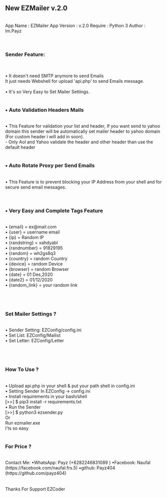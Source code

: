 <h2>New EZMailer v.2.0</h2>
<br>
App Name : EZMailer
App Version : v.2.0
Require : Python 3
Author : Im.Payz
<br>
<br>
<br>
<h3>Sender Feature: </h3>
<br>
<br>
• It doesn't need SMTP anymore to send Emails<br>It just needs Webshell for upload 'api.php' to send Emails message.
<br>
<br>
• It's so Very Easy to Set Mailer Settings.
<br>
<br>
<h3>• Auto Validation Headers Mails</h3><br>
• This Feature for validation your list and header, If you want send to yahoo domain this sender will be automatically set mailer header to yahoo domain (For custom header i will add in soon).
<br>
- Only Aol and Yahoo validate the header and other header than use the default header
<br>
<br>
<h3>• Auto Rotate Proxy per Send Emails</h3><br>
• This Feature is to prevent blocking your IP Address from your shell and for secure send email messages.
<br>
<br>
<br>
<h3>• Very Easy and Complete Tags Feature
</h3>
<br>
• {email} = ex@mail.com
<br>
• {user} = username email
<br>
• {ip} = Random IP
<br>
• {randstring} = xahdyabl
<br>
• {randnumber} = 91829195
<br>
• {random} = wh2gs8q3
<br>
• {country} = random Country
<br>
• {device} = random Device
<br>
• {browser} = random Browser
<br>
• {date} = 01 Des,2020
<br>
• {date2} = 01/12/2020
<br>
• {random_link} = your random link 
<br>
<br>
<br>
<br>
<h3>Set Mailer Settings ?</h3>
<br>
• Sender Setting: EZConfig/config.ini
<br>
• Set List: EZConfig/Mailist
<br>
• Set Letter: EZConfig/Letter
<br>
<br>
<br>
<br>
<h3>How To Use ?</h3>
<br>
• Upload api.php in your shell & put your path shell in config.ini
<br>
• Setting Sender In EZConfig -> config.ini
<br>
• Install requirements in your bash/shell
<br>
[>>] $ pip3 install -r requirements.txt
<br>
• Run the Sender
<br>
[>>] $ python3 ezsender.py
<br>
Or
<br>
Run ezmailer.exe
<br>
I'ts so easy
<br>
<br>
<h3>For Price ?</h3>
<br>
Contact Me:
•WhatsApp: Payz (+6282246831089 )
•Facebook: Naufal (https://facebook.com/naufal.frs.5)
•github: Payz404 (https://github.com/payz404)
<br>
<br>
<br>
Thanks For Support EZCoder

